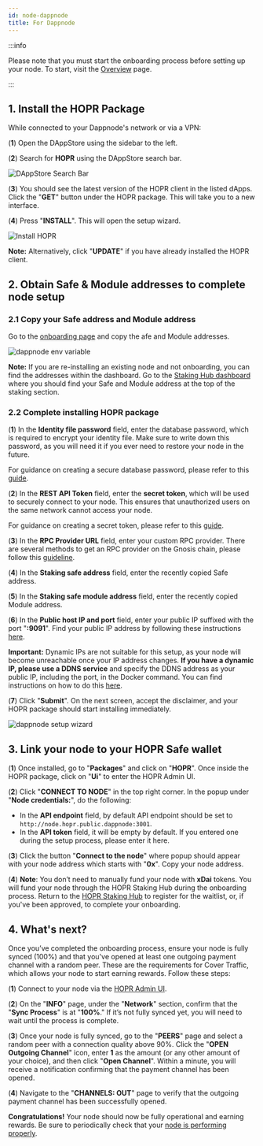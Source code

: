 ```yaml
---
id: node-dappnode
title: For Dappnode
---
```


:::info

Please note that you must start the onboarding process before setting up your node. To start, visit the [Overview](./run-a-node-overview.md) page.

:::

## 1. Install the HOPR Package

While connected to your Dappnode's network or via a VPN:

(**1**) Open the DAppStore using the sidebar to the left.

(**2**) Search for **HOPR** using the DAppStore search bar.

![DAppStore Search Bar](/img/node/Search-HOPR-Dappstore.png)

(**3**) You should see the latest version of the HOPR client in the listed dApps. Click the "**GET**" button under the HOPR package. This will take you to a new interface.

(**4**) Press "**INSTALL**". This will open the setup wizard.

![Install HOPR](/img/node/dappnode-hopr-package-view.png)

**Note:** Alternatively, click "**UPDATE**" if you have already installed the HOPR client.

## 2. Obtain Safe & Module addresses to complete node setup

### 2.1 Copy your Safe address and Module address

Go to the [onboarding page](https://hub.hoprnet.org/staking/onboarding) and copy the afe and Module addresses.

![dappnode env variable](/img/node/dappnode-env-variables-3.png)

**Note:** If you are re-installing an existing node and not onboarding, you can find the addresses within the dashboard. Go to the [Staking Hub dashboard](https://hub.hoprnet.org/staking/dashboard) where you should find your Safe and Module address at the top of the staking section.

### 2.2 Complete installing HOPR package

(**1**) In the **Identity file password** field, enter the database password, which is required to encrypt your identity file. Make sure to write down this password, as you will need it if you ever need to restore your node in the future.

For guidance on creating a secure database password, please refer to this [guide](./frequently-asked-questions.md#how-do-i-create-a-secure-password-for-the-secret-token-and-database-password).

(**2**) In the **REST API Token** field, enter the **secret token**, which will be used to securely connect to your node. This ensures that unauthorized users on the same network cannot access your node.

For guidance on creating a secret token, please refer to this [guide](./frequently-asked-questions.md#how-do-i-create-a-secure-password-for-the-secret-token-and-database-password).

(**3**) In the **RPC Provider URL** field, enter your custom RPC provider. There are several methods to get an RPC provider on the Gnosis chain, please follow this [guideline](./custom-rpc-provider.md).

(**4**) In the **Staking safe address** field, enter the recently copied Safe address.

(**5**) In the **Staking safe module address** field, enter the recently copied Module address.

(**6**) In the **Public host IP and port** field, enter your public IP suffixed with the port "**:9091**". Find your public IP address by following these instructions [here](./frequently-asked-questions#how-do-i-find-my-public-ip-address).

**Important:** Dynamic IPs are not suitable for this setup, as your node will become unreachable once your IP address changes. **If you have a dynamic IP, please use a DDNS service** and specify the DDNS address as your public IP, including the port, in the Docker command. You can find instructions on how to do this [here](./frequently-asked-questions#how-to-use-dynamic-dns).

(**7**) Click "**Submit**". On the next screen, accept the disclaimer, and your HOPR package should start installing immediately.

![dappnode setup wizard](/img/node/dappnode-hopr-package-install-phase.jpg)

## 3. Link your node to your HOPR Safe wallet

(**1**) Once installed, go to "**Packages**" and click on "**HOPR**". Once inside the HOPR package, click on "**Ui**" to enter the HOPR Admin UI.

(**2**) Click "**CONNECT TO NODE**" in the top right corner. In the popup under "**Node credentials:**", do the following:

- In the **API endpoint** field, by default API endpoint should be set to `http://node.hopr.public.dappnode:3001`.
- In the **API token** field, it will be empty by default. If you entered one during the setup process, please enter it here.

(**3**) Click the button "**Connect to the node**" where popup should appear with your node address which starts with "**0x**". Copy your node address.

(**4**) **Note**: You don’t need to manually fund your node with **xDai** tokens. You will fund your node through the HOPR Staking Hub during the onboarding process. Return to the [HOPR Staking Hub](https://hub.hoprnet.org) to register for the waitlist, or, if you've been approved, to complete your onboarding.

## 4. What's next?

Once you’ve completed the onboarding process, ensure your node is fully synced (100%) and that you've opened at least one outgoing payment channel with a random peer. These are the requirements for Cover Traffic, which allows your node to start earning rewards. Follow these steps:

(**1**) Connect to your node via the [HOPR Admin UI](./node-management-admin-ui.md#access-the-hopr-admin-ui).

(**2**) On the "**INFO**" page, under the "**Network**" section, confirm that the "**Sync Process**" is at "**100%**." If it’s not fully synced yet, you will need to wait until the process is complete.

(**3**) Once your node is fully synced, go to the "**PEERS**" page and select a random peer with a connection quality above 90%. Click the "**OPEN Outgoing Channel**" icon, enter **1** as the amount (or any other amount of your choice), and then click "**Open Channel**". Within a minute, you will receive a notification confirming that the payment channel has been opened.

(**4**) Navigate to the "**CHANNELS: OUT**" page to verify that the outgoing payment channel has been successfully opened.

**Congratulations!** Your node should now be fully operational and earning rewards. Be sure to periodically check that your [node is performing properly](./troubleshooting.md#how-to-check-if-my-node-is-performing-normally).